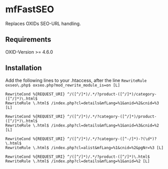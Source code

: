 mfFastSEO
=========

Replaces OXIDs SEO-URL handling.

Requirements
------------

OXID-Version >= 4.6.0


Installation
------------

Add the following lines to your .htaccess, after the line
`RewriteRule oxseo\.php$ oxseo.php?mod_rewrite_module_is=on [L]`

```.htaccess
RewriteCond %{REQUEST_URI} ^/([^/]*)/.*/?product-([^/]*)/category-([^/]*)\.html$
RewriteRule \.html$ /index.php?cl=details&mfLang=%1&anid=%2&cnid=%3 [L]

RewriteCond %{REQUEST_URI} ^/([^/]*)/.*/?category-([^/]*)/product-([^/]*)\.html$
RewriteRule \.html$ /index.php?cl=details&mfLang=%1&anid=%3&cnid=%2 [L]

RewriteCond %{REQUEST_URI} ^/([^/]*)/.*/?category-([^-/]*)-?(\d*)?\.html$
RewriteRule \.html$ /index.php?cl=alist&mfLang=%1&cnid=%2&pgNr=%3 [L]

RewriteCond %{REQUEST_URI} ^/([^/]*)/.*/?product-([^/]*)\.html$
RewriteRule \.html$ /index.php?cl=details&mfLang=%1&anid=%2 [L]
```
